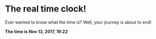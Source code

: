 # The real time clock!

Ever wanted to know what the time is? Well, your journey is about to end!

**The time is Nov 13, 2017, 19:22**
